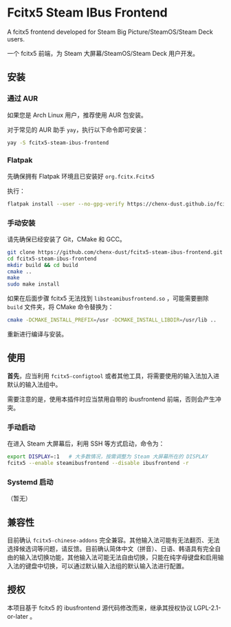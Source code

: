 # Fcitx5 Steam IBus Frontend

A fcitx5 frontend developed for Steam Big Picture/SteamOS/Steam Deck users.

一个 fcitx5 前端，为 Steam 大屏幕/SteamOS/Steam Deck 用户开发。

## 安装

### 通过 AUR

如果您是 Arch Linux 用户，推荐使用 AUR 包安装。

对于常见的 AUR 助手 `yay`，执行以下命令即可安装：

```bash
yay -S fcitx5-steam-ibus-frontend
```

### Flatpak

先确保拥有 Flatpak 环境且已安装好 `org.fcitx.Fcitx5`

执行：

```bash
flatpak install --user --no-gpg-verify https://chenx-dust.github.io/fcitx5-steam-ibus-frontend/org.fcitx.Fcitx5.Addon.SteamIBusFrontend.flatpakref
```

### 手动安装

请先确保已经安装了 Git，CMake 和 GCC。

```bash
git clone https://github.com/chenx-dust/fcitx5-steam-ibus-frontend.git
cd fcitx5-steam-ibus-frontend
mkdir build && cd build
cmake ..
make
sudo make install
```

如果在后面步骤 fcitx5 无法找到 `libsteamibusfrontend.so` ，可能需要删除 `build` 文件夹，将 CMake 命令替换为：

```bash
cmake -DCMAKE_INSTALL_PREFIX=/usr -DCMAKE_INSTALL_LIBDIR=/usr/lib ..
```

重新进行编译与安装。

## 使用

**首先**，应当利用 `fcitx5-configtool` 或者其他工具，将需要使用的输入法加入进默认的输入法组中。

需要注意的是，使用本插件时应当禁用自带的 ibusfrontend 前端，否则会产生冲突。

### 手动启动

在进入 Steam 大屏幕后，利用 SSH 等方式启动，命令为：

```bash
export DISPLAY=:1   # 大多数情况，按需调整为 Steam 大屏幕所在的 DISPLAY
fcitx5 --enable steamibusfrontend --disable ibusfrontend -r
```

### Systemd 启动

（暂无）

## 兼容性

目前确认 `fcitx5-chinese-addons` 完全兼容。其他输入法可能有无法翻页、无法选择候选词等问题，请反馈。目前确认简体中文（拼音）、日语、韩语具有完全自由的输入法切换功能，其他输入法可能无法自由切换，只能在纯字母键盘和启用输入法的键盘中切换，可以通过默认输入法组的默认输入法进行配置。

## 授权

本项目基于 fcitx5 的 ibusfrontend 源代码修改而来，继承其授权协议 LGPL-2.1-or-later 。

